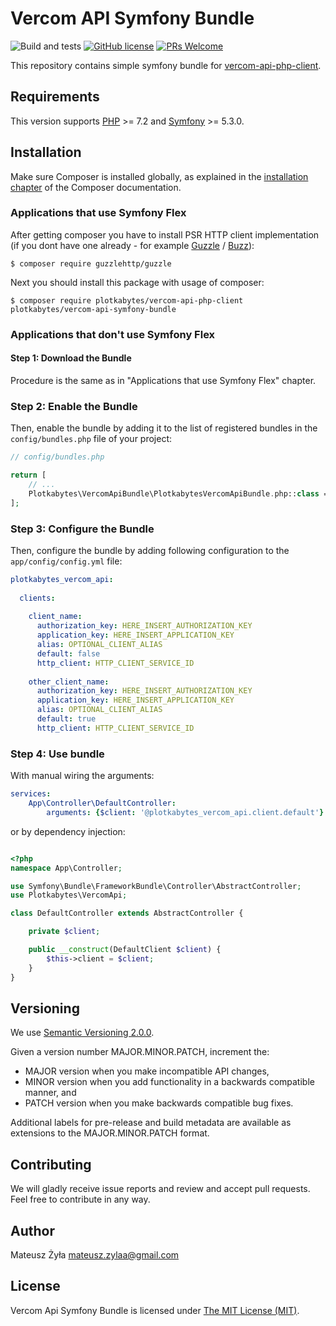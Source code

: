 # Vercom API Symfony Bundle

![Build and tests](https://github.com/plotkabytes/vercom-api-bundle/actions/workflows/ci.yml/badge.svg)
[![GitHub license](https://img.shields.io/github/license/Naereen/StrapDown.js.svg)](https://github.com/plotkabytes/vercom-api-php-client/blob/main/LICENSE)
[![PRs Welcome](https://img.shields.io/badge/PRs-welcome-brightgreen.svg?style=flat-square)](http://makeapullrequest.com)

This repository contains simple symfony bundle for [vercom-api-php-client](https://github.com/plotkabytes/vercom-api-php-client).

## Requirements

This version supports [PHP](https://php.net) >= 7.2 and [Symfony](https://symfony.com/) >= 5.3.0.

## Installation

Make sure Composer is installed globally, as explained in the
[installation chapter](https://getcomposer.org/doc/00-intro.md)
of the Composer documentation.

### Applications that use Symfony Flex

After getting composer you have to install PSR HTTP client implementation (if you dont have one already - 
for example [Guzzle](https://github.com/guzzle/guzzle) / [Buzz](https://github.com/kriswallsmith/Buzz)):

```console
$ composer require guzzlehttp/guzzle
```

Next you should install this package with usage of composer:

```console
$ composer require plotkabytes/vercom-api-php-client plotkabytes/vercom-api-symfony-bundle
```

### Applications that don't use Symfony Flex

#### Step 1: Download the Bundle

Procedure is the same as in "Applications that use Symfony Flex" chapter.

### Step 2: Enable the Bundle

Then, enable the bundle by adding it to the list of registered bundles
in the `config/bundles.php` file of your project:

```php
// config/bundles.php

return [
    // ...
    Plotkabytes\VercomApiBundle\PlotkabytesVercomApiBundle.php::class => ['all' => true],
];
```

### Step 3: Configure the Bundle

Then, configure the bundle by adding following configuration to the `app/config/config.yml` file:

```yml
plotkabytes_vercom_api:
  
  clients:
    
    client_name:
      authorization_key: HERE_INSERT_AUTHORIZATION_KEY
      application_key: HERE_INSERT_APPLICATION_KEY
      alias: OPTIONAL_CLIENT_ALIAS
      default: false
      http_client: HTTP_CLIENT_SERVICE_ID
      
    other_client_name:
      authorization_key: HERE_INSERT_AUTHORIZATION_KEY
      application_key: HERE_INSERT_APPLICATION_KEY
      alias: OPTIONAL_CLIENT_ALIAS
      default: true
      http_client: HTTP_CLIENT_SERVICE_ID
```

### Step 4: Use bundle

With manual wiring the arguments:
```yml
services:
    App\Controller\DefaultController:
        arguments: {$client: '@plotkabytes_vercom_api.client.default'}
```

or by dependency injection:

```php

<?php
namespace App\Controller;

use Symfony\Bundle\FrameworkBundle\Controller\AbstractController;
use Plotkabytes\VercomApi;

class DefaultController extends AbstractController {

    private $client;

    public __construct(DefaultClient $client) {
        $this->client = $client;
    }
}
```

## Versioning

We use [Semantic Versioning 2.0.0](https://semver.org/).

Given a version number MAJOR.MINOR.PATCH, increment the:

* MAJOR version when you make incompatible API changes,
* MINOR version when you add functionality in a backwards compatible manner, and
* PATCH version when you make backwards compatible bug fixes.

Additional labels for pre-release and build metadata are available as extensions to the MAJOR.MINOR.PATCH format.

## Contributing

We will gladly receive issue reports and review and accept pull requests.
Feel free to contribute in any way.

## Author

Mateusz Żyła <mateusz.zylaa@gmail.com>

## License

Vercom Api Symfony Bundle is licensed under [The MIT License (MIT)](LICENSE).
